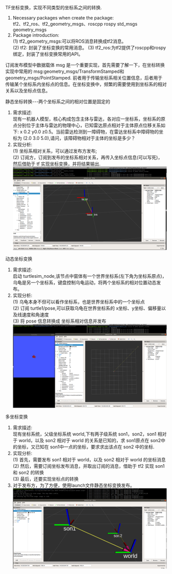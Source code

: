 TF坐标变换，实现不同类型的坐标系之间的转换.  
1. Necessary packages when create the package:  
   tf2、tf2_ros、tf2_geometry_msgs、roscpp rospy std_msgs geometry_msgs
2. Package introduction:  
   (1) tf2_geometry_msgs:可以将ROS消息转换成tf2消息。  
   (2) tf2: 封装了坐标变换的常用消息。 
   (3) tf2_ros:为tf2提供了roscpp和rospy绑定，封装了坐标变换常用的API。 

订阅发布模型中数据载体 msg 是一个重要实现，首先需要了解一下，在坐标转换实现中常用的 msg:geometry_msgs/TransformStamped和geometry_msgs/PointStamped. 前者用于传输坐标系相关位置信息，后者用于传输某个坐标系内坐标点的信息。在坐标变换中，频繁的需要使用到坐标系的相对关系以及坐标点信息。  

静态坐标转换---两个坐标系之间的相对位置是固定的  
1. 需求描述:  
   现有一机器人模型，核心构成包含主体与雷达，各对应一坐标系，坐标系的原点分别位于主体与雷达的物理中心，已知雷达原点相对于主体原点位移关系如下: x 0.2 y0.0 z0.5。当前雷达检测到一障碍物，在雷达坐标系中障碍物的坐标为 (2.0 3.0 5.0),请问，该障碍物相对于主体的坐标是多少？ 
2. 实现分析:  
   (1) 坐标系相对关系，可以通过发布方发布;  
   (2) 订阅方，订阅到发布的坐标系相对关系，再传入坐标点信息(可以写死)，然后借助于 tf 实现坐标变换，并将结果输出.  
![image](https://github.com/wenkaifool/ROS/blob/master/ROS_demo/tf_demo/image/static_tf_in_rviz.png)  

动态坐标变换  
1. 需求描述:  
   启动 turtlesim_node,该节点中窗体有一个世界坐标系(左下角为坐标系原点)，乌龟是另一个坐标系，键盘控制乌龟运动，将两个坐标系的相对位置动态发布。 
2. 实现分析:  
   (1) 乌龟本身不但可以看作坐标系，也是世界坐标系中的一个坐标点  
   (2) 订阅 turtle1/pose,可以获取乌龟在世界坐标系的 x坐标、y坐标、偏移量以及线速度和角速度  
   (3) 将 pose 信息转换成 坐标系相对信息并发布  
![image](https://github.com/wenkaifool/ROS/blob/master/ROS_demo/tf_demo/image/dynamic_tf_in_rviz.png)  

多坐标变换  
1. 需求描述:  
   现有坐标系统，父级坐标系统 world,下有两子级系统 son1，son2，son1 相对于 world，以及 son2 相对于 world 的关系是已知的，求 son1原点在 son2中的坐标，又已知在 son1中一点的坐标，要求求出该点在 son2 中的坐标.  
2. 实现分析:  
   (1) 首先，需要发布 son1 相对于 world，以及 son2 相对于 world 的坐标消息  
   (2) 然后，需要订阅坐标发布消息，并取出订阅的消息，借助于 tf2 实现 son1 和 son2 的转换  
   (3) 最后，还要实现坐标点的转换  
3. 对于发布方，为了方便，使用launch文件静态坐标变换发布。
![image](https://github.com/wenkaifool/ROS/blob/master/ROS_demo/tf_demo/image/multi_tf_in_rviz.png)  

